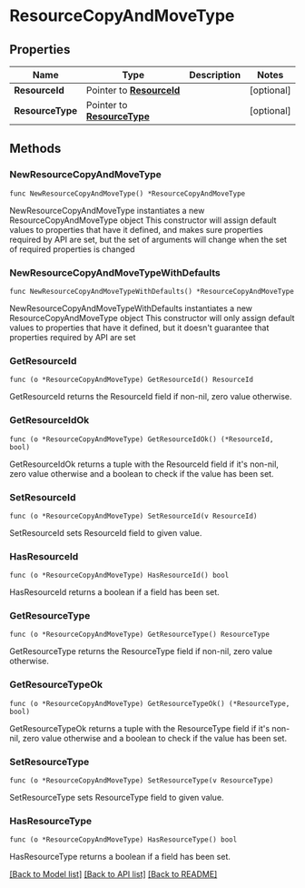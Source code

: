 # ResourceCopyAndMoveType

## Properties

Name | Type | Description | Notes
------------ | ------------- | ------------- | -------------
**ResourceId** | Pointer to [**ResourceId**](ResourceId.md) |  | [optional] 
**ResourceType** | Pointer to [**ResourceType**](ResourceType.md) |  | [optional] 

## Methods

### NewResourceCopyAndMoveType

`func NewResourceCopyAndMoveType() *ResourceCopyAndMoveType`

NewResourceCopyAndMoveType instantiates a new ResourceCopyAndMoveType object
This constructor will assign default values to properties that have it defined,
and makes sure properties required by API are set, but the set of arguments
will change when the set of required properties is changed

### NewResourceCopyAndMoveTypeWithDefaults

`func NewResourceCopyAndMoveTypeWithDefaults() *ResourceCopyAndMoveType`

NewResourceCopyAndMoveTypeWithDefaults instantiates a new ResourceCopyAndMoveType object
This constructor will only assign default values to properties that have it defined,
but it doesn't guarantee that properties required by API are set

### GetResourceId

`func (o *ResourceCopyAndMoveType) GetResourceId() ResourceId`

GetResourceId returns the ResourceId field if non-nil, zero value otherwise.

### GetResourceIdOk

`func (o *ResourceCopyAndMoveType) GetResourceIdOk() (*ResourceId, bool)`

GetResourceIdOk returns a tuple with the ResourceId field if it's non-nil, zero value otherwise
and a boolean to check if the value has been set.

### SetResourceId

`func (o *ResourceCopyAndMoveType) SetResourceId(v ResourceId)`

SetResourceId sets ResourceId field to given value.

### HasResourceId

`func (o *ResourceCopyAndMoveType) HasResourceId() bool`

HasResourceId returns a boolean if a field has been set.

### GetResourceType

`func (o *ResourceCopyAndMoveType) GetResourceType() ResourceType`

GetResourceType returns the ResourceType field if non-nil, zero value otherwise.

### GetResourceTypeOk

`func (o *ResourceCopyAndMoveType) GetResourceTypeOk() (*ResourceType, bool)`

GetResourceTypeOk returns a tuple with the ResourceType field if it's non-nil, zero value otherwise
and a boolean to check if the value has been set.

### SetResourceType

`func (o *ResourceCopyAndMoveType) SetResourceType(v ResourceType)`

SetResourceType sets ResourceType field to given value.

### HasResourceType

`func (o *ResourceCopyAndMoveType) HasResourceType() bool`

HasResourceType returns a boolean if a field has been set.


[[Back to Model list]](../README.md#documentation-for-models) [[Back to API list]](../README.md#documentation-for-api-endpoints) [[Back to README]](../README.md)


